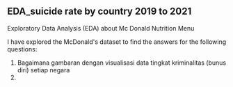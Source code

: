## EDA_suicide rate by country 2019 to 2021

Exploratory Data Analysis (EDA) about Mc Donald Nutrition Menu

I have explored the McDonald's dataset to find the answers for the following questions:
1. Bagaimana gambaran dengan visualisasi data tingkat kriminalitas (bunus diri) setiap negara
2. 
